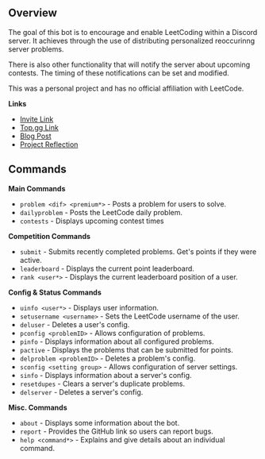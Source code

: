 ## Overview
The goal of this bot is to encourage and enable LeetCoding within a Discord server. It achieves through the use of distributing personalized reoccurinng server problems. 

There is also other functionality that will notify the server about upcoming contests. The timing of these notifications can be set and modified. 

This was a personal project and has no official affiliation with LeetCode. 

**Links**
- [Invite Link]()
- [Top.gg Link]()
- [Blog Post]()
- [Project Reflection]()

## Commands
**Main Commands**
- `problem <dif> <premium*>` - Posts a problem for users to solve.
- `dailyproblem` - Posts the LeetCode daily problem.
- `contests` - Displays upcoming contest times

**Competition Commands**
- `submit` - Submits recently completed problems. Get's points if they were active. 
- `leaderboard` - Displays the current point leaderboard.
- `rank <user*>` - Displays the current leaderboard position of a user. 

**Config & Status Commands**
- `uinfo <user*>` - Displays user information.
- `setusername <username>` - Sets the LeetCode username of the user.
- `deluser` - Deletes a user's config.
- `pconfig <problemID>` - Allows configuration of problems.
- `pinfo` - Displays information about all configured problems. 
- `pactive` - Displays the problems that can be submitted for points.
- `delproblem <problemID>` - Deletes a problem's config.
- `sconfig <setting group>` - Allows configuration of server settings.
- `sinfo` - Displays information about a server's config. 
- `resetdupes` - Clears a server's duplicate problems. 
- `delserver` - Deletes a server's config. 

**Misc. Commands**
- `about` - Displays some information about the bot.
- `report` - Provides the GitHub link so users can report bugs. 
- `help <command*>` - Explains and give details about an individual command.
